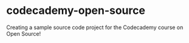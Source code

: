 # codecademy-open-source

Creating a sample source code project for the Codecademy course on Open Source! 
